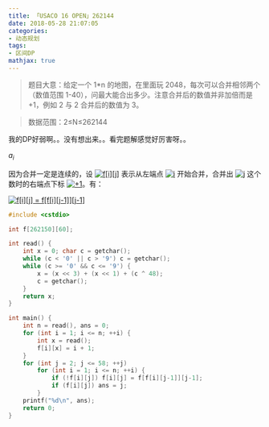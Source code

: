 ```yaml
---
title: 「USACO 16 OPEN」262144
date: 2018-05-28 21:07:05
categories:
- 动态规划
tags:
- 区间DP
mathjax: true
---
```


> 题目大意：给定一个 1*n 的地图，在里面玩 2048，每次可以合并相邻两个（数值范围 1-40），问最大能合出多少。注意合并后的数值并非加倍而是 +1，例如 2 与 2 合并后的数值为 3。

> 数据范围：2≤N≤262144

我的DP好弱啊。。没有想出来。。看完题解感觉好厉害呀。。

$a_i$

因为合并一定是连续的，设 <a href="http://www.codecogs.com/eqnedit.php?latex=\inline&space;f[i][j]" target="_blank"><img src="http://latex.codecogs.com/gif.latex?\inline&space;f[i][j]" title="f[i][j]" /></a> 表示从左端点 <a href="http://www.codecogs.com/eqnedit.php?latex=i" target="_blank"><img src="http://latex.codecogs.com/gif.latex?i" title="i" /></a> 开始合并，合并出 <a href="http://www.codecogs.com/eqnedit.php?latex=j" target="_blank"><img src="http://latex.codecogs.com/gif.latex?j" title="j" /></a> 这个数时的右端点下标 <a href="http://www.codecogs.com/eqnedit.php?latex=&plus;1" target="_blank"><img src="http://latex.codecogs.com/gif.latex?&plus;1" title="+1" /></a>。有：


<a href="http://www.codecogs.com/eqnedit.php?latex=f[i][j]&space;=&space;f[f[i][j-1]][j-1]" target="_blank"><img src="http://latex.codecogs.com/gif.latex?f[i][j]&space;=&space;f[f[i][j-1]][j-1]" title="f[i][j] = f[f[i][j-1]][j-1]" /></a>

```c++
#include <cstdio>

int f[262150][60];

int read() {
    int x = 0; char c = getchar();
    while (c < '0' || c > '9') c = getchar();
    while (c >= '0' && c <= '9') {
        x = (x << 3) + (x << 1) + (c ^ 48);
        c = getchar();
    }
    return x;
}

int main() {
    int n = read(), ans = 0;
    for (int i = 1; i <= n; ++i) {
        int x = read();
        f[i][x] = i + 1;
    }
    for (int j = 2; j <= 58; ++j)
        for (int i = 1; i <= n; ++i) {
            if (!f[i][j]) f[i][j] = f[f[i][j-1]][j-1];
            if (f[i][j]) ans = j;
        }
    printf("%d\n", ans);
    return 0;
}
```
